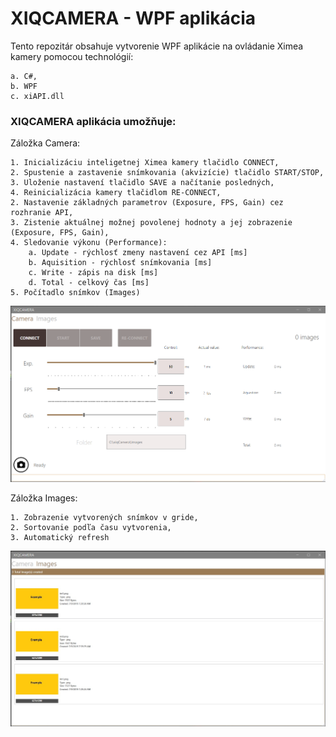 # XIQCAMERA - WPF aplikácia
Tento repozitár obsahuje vytvorenie WPF aplikácie na ovládanie Ximea kamery pomocou technológií:

    a. C#,
    b. WPF
    c. xiAPI.dll

### XIQCAMERA aplikácia umožňuje:

 Záložka Camera:

    1. Inicializáciu inteligetnej Ximea kamery tlačidlo CONNECT,
    2. Spustenie a zastavenie snímkovania (akvizície) tlačidlo START/STOP,
    3. Uloženie nastavení tlačidlo SAVE a načítanie posledných,
    4. Reinicializácia kamery tlačidlom RE-CONNECT,			
    2. Nastavenie základných parametrov (Exposure, FPS, Gain) cez rozhranie API,
    3. Zistenie aktuálnej možnej povolenej hodnoty a jej zobrazenie (Exposure, FPS, Gain),
    4. Sledovanie výkonu (Performance): 
		a. Update - rýchlosť zmeny nastavení cez API [ms] 
		b. Aquisition - rýchlosť snímkovania [ms]
		c. Write - zápis na disk [ms]
		d. Total - celkový čas [ms]
    5. Počítadlo snímkov (Images)
	
![Alt text](/xiQCamera/screen1.jpg?raw=true "Optional Title")

 Záložka Images:

    1. Zobrazenie vytvorených snímkov v gride, 
	2. Sortovanie podľa času vytvorenia,
	3. Automatický refresh
	
![Alt text](/xiQCamera/screen2.jpg?raw=true "Optional Title")
	    
